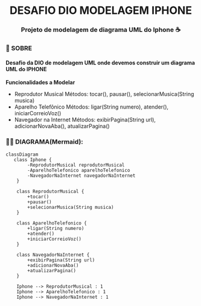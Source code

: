 
<h1 align="center">
 DESAFIO DIO MODELAGEM IPHONE
 <h3 align ="center" >Projeto de modelagem de diagrama UML do Iphone ☕</h3> 
</h1>

### 📕 SOBRE 
<h4>Desafio da DIO de modelagem UML onde devemos construir um diagrama UML do IPHONE</h4>

**Funcionalidades a Modelar**
- Reprodutor Musical
Métodos: tocar(), pausar(), selecionarMusica(String musica)
- Aparelho Telefônico
Métodos: ligar(String numero), atender(), iniciarCorreioVoz()
- Navegador na Internet
Métodos: exibirPagina(String url), adicionarNovaAba(), atualizarPagina()


### 🧜‍♀️ **DIAGRAMA(Mermaid)**: 

```mermaid
classDiagram
   class Iphone {
        -ReprodutorMusical reprodutorMusical
        -AparelhoTelefonico aparelhoTelefonico
        -NavegadorNaInternet navegadorNaInternet
    }
    
    class ReprodutorMusical {
        +tocar()
        +pausar()
        +selecionarMusica(String musica)
    }
    
    class AparelhoTelefonico {
        +ligar(String numero)
        +atender()
        +iniciarCorreioVoz()
    }
    
    class NavegadorNaInternet {
        +exibirPagina(String url)
        +adicionarNovaAba()
        +atualizarPagina()
    }
    
    Iphone --> ReprodutorMusical : 1
    Iphone --> AparelhoTelefonico : 1
    Iphone --> NavegadorNaInternet : 1
```

